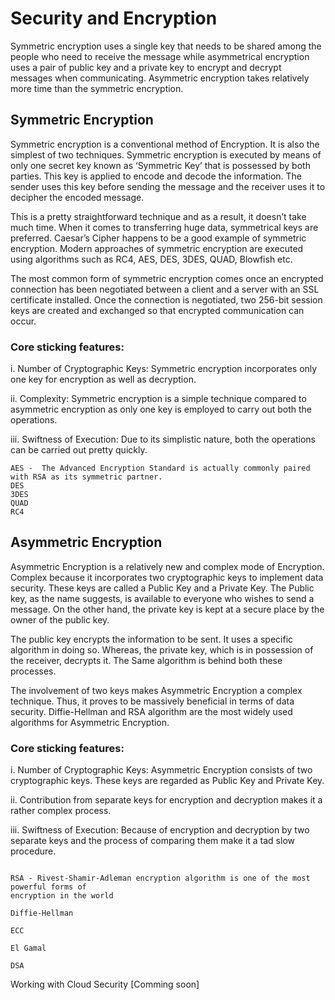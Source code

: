# Security and Encryption

Symmetric encryption uses a single key that needs to be shared among the people who need to receive the message while asymmetrical encryption uses a pair of public key and a private key to encrypt and decrypt messages when communicating. Asymmetric encryption takes relatively more time than the symmetric encryption.

## Symmetric Encryption
Symmetric encryption is a conventional method of Encryption. It is also the simplest of two techniques. Symmetric encryption is executed by means of only one secret key known as ‘Symmetric Key’ that is possessed by both parties. This key is applied to encode and decode the information. The sender uses this key before sending the message and the receiver uses it to decipher the encoded message.

This is a pretty straightforward technique and as a result, it doesn’t take much time. When it comes to transferring huge data, symmetrical keys are preferred. Caesar’s Cipher happens to be a good example of symmetric encryption. Modern approaches of symmetric encryption are executed using algorithms such as RC4, AES, DES, 3DES, QUAD, Blowfish etc.

The most common form of symmetric encryption comes once an encrypted connection has been negotiated between a client and a server with an SSL certificate installed. Once the connection is negotiated, two 256-bit session keys are created and exchanged so that encrypted communication can occur.

### Core  sticking features:

i. Number of Cryptographic Keys: Symmetric encryption incorporates only one key for encryption as well as decryption.

ii. Complexity:	Symmetric encryption is a simple technique compared to asymmetric encryption as only one key is employed to carry out both the operations.

iii. Swiftness of Execution:	Due to its simplistic nature, both the operations can be carried out pretty quickly.

```
AES -  The Advanced Encryption Standard is actually commonly paired with RSA as its symmetric partner. 
DES
3DES
QUAD
RC4

```


## Asymmetric Encryption

Asymmetric Encryption is a relatively new and complex mode of Encryption. Complex because it incorporates two cryptographic keys to implement data security. These keys are called a Public Key and a Private Key. The Public key, as the name suggests, is available to everyone who wishes to send a message. On the other hand, the private key is kept at a secure place by the owner of the public key.

The public key encrypts the information to be sent. It uses a specific algorithm in doing so. Whereas, the private key, which is in possession of the receiver, decrypts it. The Same algorithm is behind both these processes.

The involvement of two keys makes Asymmetric Encryption a complex technique. Thus, it proves to be massively beneficial in terms of data security. Diffie-Hellman and RSA algorithm are the most widely used algorithms for Asymmetric Encryption.


### Core sticking features:

i. Number of Cryptographic Keys: Asymmetric Encryption consists of two cryptographic keys. These keys are regarded as Public Key and Private Key. 

ii. Contribution from separate keys for encryption and decryption makes it a rather complex process.

iii. Swiftness of Execution: Because of encryption and decryption by two separate keys and the process of comparing them make it a tad slow procedure.

```

RSA - Rivest-Shamir-Adleman encryption algorithm is one of the most powerful forms of 
encryption in the world

Diffie-Hellman

ECC

El Gamal

DSA

```

Working with Cloud Security [Comming soon]
